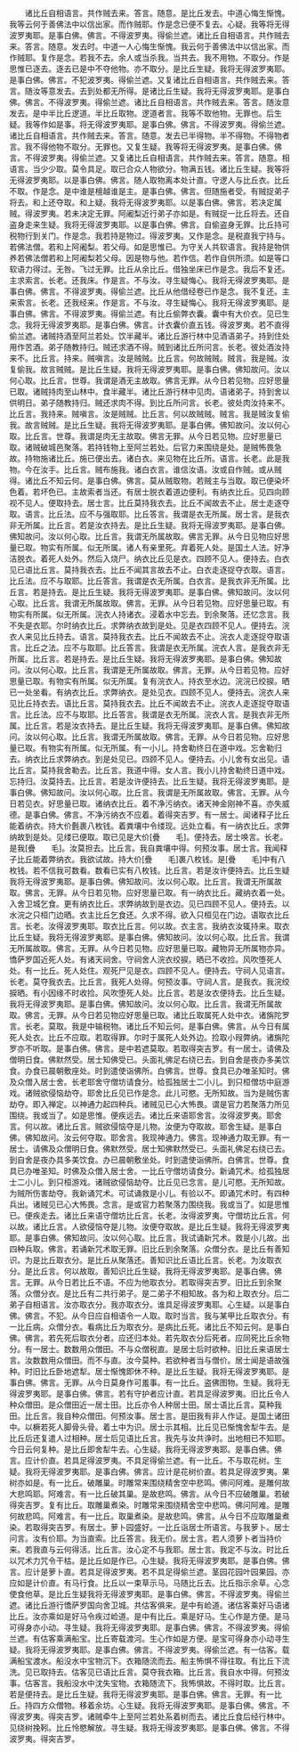 <!-- { "loadSidebar": true } -->
　　诸比丘自相语言。共作贼去来。答言。随意。是比丘发去。中道心悔生惭愧。我等云何于善佛法中以信出家。而作贼耶。作是念已便不复去。心疑。我等将无得波罗夷耶。是事白佛。佛言。不得波罗夷。得偷兰遮。诸比丘自相语言。共作贼去来。答言。随意。发去时。中道一人心悔生惭愧。我云何于善佛法中以信出家。而作贼耶。复作是念。若我不去。余人或当杀我。当共去。我不用物。不取分。作是思惟已逐去。逐去已是中不夺他物。亦不取分。是比丘生疑。我将无得波罗夷耶。是事白佛。佛言。不犯波罗夷。得偷兰遮。又复诸比丘自相语言。共作贼去来。答言。随汝等意发去。去到处都无所得。是诸比丘生疑。我将无得波罗夷耶。是事白佛。佛言。不得波罗夷。得偷兰遮。诸比丘自相语言。共作贼去来。答言。随汝意发去。是中半比丘逻道。半比丘取物。逻道者言。我等不取他物。无罪也。后生疑。我等作如是事。将无得波罗夷耶。是事白佛。佛言。不得波罗夷。得偷兰遮。诸比丘自相语言。共作贼去来。答言。随意。发去已半得物。半不得物。不得物者言。我不得他物不取分。无罪也。又复生疑。我等将无得波罗夷。是事白佛。佛言。不得波罗夷。得偷兰遮。又复诸比丘自相语言。共作贼去来。答言。随意。相语言。当少少取。莫令具足。取已合众人物欲分。物满五钱。诸比丘生疑。我等将无得波罗夷耶。以是事白佛。佛言。随人取物离本处计直。守逻人与比丘衣。比丘不取。作是念。是中谁是檀越谁是主。是事白佛。佛言。但随施者受。有贼捉弟子将去。和上还夺取。和上疑。我将无得波罗夷耶。以是事白佛。佛言。若决定属贼。得波罗夷。若未决定无罪。阿阇梨近行弟子亦如是。有贼捉一比丘将去。还自盗身走来生疑。我将无得波罗夷耶。以是事白佛。佛言。自偷盗身无罪。比丘持可税物行到关门。作是念。我若持是物过。得波罗夷。又作是念。是税直我宁持与。若佛法僧。若和上阿阇梨。若父母。如是思惟已。为守关人共软语言。我持是物供养若佛法僧若和上阿阇梨若父母。因是物与他。若作信。若作自供所须。如是等口软语力得过。无咎。飞过无罪。比丘从余比丘。借独坐床已作是念。我后不复还。主求索言。长老。还我床。作是言。不与汝。寻生疑悔心。我将无得波罗夷耶。是事白佛。佛言。不得波罗夷。得偷兰遮。比丘从他借经卷已作是念。我不复还。主来索言。长老。还我经来。作是言。不与汝。寻生疑悔心。我将无得波罗夷耶。是事白佛。佛言。不得波罗夷。得偷兰遮。有比丘偷弊衣囊。囊中有大价衣。见已生念。我将无得波罗夷耶。是事白佛。佛言。计衣囊价直五钱。得波罗夷。若不直得偷兰遮。诸贼持酒至阿兰若处。饮半藏半。诸比丘游行林中见酒语弟子。持到住处用作苦酒。弟子随教持归。贼还求酒不得。贼到诸比丘所问言。长老。彼处酒汝持来不。比丘言。持来。贼嗔言。汝是贼贼。比丘言。何故贼贼。贼言。我是贼。汝复偷我。故言贼贼。是比丘生疑。我将无得波罗夷耶。是事白佛。佛知故问。汝以何心取。比丘言。世尊。我谓是酒无主故取。佛言无罪。从今日若见物。应好思量已取。诸贼持肉至山林中。食半藏半。诸比丘游行林中见肉。语诸弟子。持到舍以供明日。弟子随教持归。贼还求肉不得。到比丘所问言。长老。彼处肉汝持来不。比丘言。我持来。贼嗔言。汝是贼贼。比丘言。何以故贼贼。贼言。我是贼汝复偷我。故言贼贼。是比丘生疑。我将无得波罗夷耶。是事白佛。佛知故问。汝以何心取。比丘言。世尊。我谓是肉无主故取。佛言无罪。从今日若见物。应好思量已取。诸贼破城邑聚落。若持钱物上至阿兰若处。后官力来围绕是处。是贼怖畏急故。持物施诸比丘。施已便出去。诸白衣。来见物在比丘所。语言。长老。此是我物。今在汝手。比丘言。贼布施我。诸白衣言。谁信汝语。汝或自作贼。或从贼得。诸比丘不知云何。是事白佛。佛言。莫从贼取物。若贼主与当取。取已便染坏色着。若坏色已。主故索者当还。有居士脱衣着道边便利。有纳衣比丘。见四向顾视不见人。便取持去。居士言。比丘莫持我衣去。比丘不闻故去不止。居士走逐夺取。语言。比丘法。应不与强取耶。比丘答言。我谓是衣无所属。居士言。是我衣非无所属。比丘言。若是汝衣持去。是比丘生疑。我将无得波罗夷耶。是事白佛。佛知故问。汝以何心取。比丘言。我谓无所属故取。佛言无罪。从今日见物应好思量已取。物实有所属。似无所属。诸人有亲里死。弃着死人处。是国土人法。好净洁脱衣。着死人处外。然后入烧尸。纳衣比丘见是衣。四顾不见人。便持去。白衣见已语比丘言。莫持我衣去。比丘不闻其言故去不止。白衣走逐捉夺衣取。语言。比丘法。应不与取耶。比丘答言。我谓是衣无所属。白衣言。是我衣非无所属。比丘言。若是持去。是比丘生疑。我将无得波罗夷耶。是事白佛。佛知故问。汝以何心取。比丘言。我谓无所属故取。佛言。无罪。从今日若见物。应好思量已取。有物实有所属。似无所属。浣衣人持诸衣。浸着水中忘去。到余聚落。还忆念言。我不失是衣耶。尔时纳衣比丘。求弊纳衣故到是处。见是衣四顾不见人。便持去。浣衣人来见比丘持去。语言。莫持我衣去。比丘不闻故去不止。浣衣人走逐捉夺取语言。比丘之法。应不与取耶。比丘答言。我谓是衣无所属。浣衣人言。是我衣非无所属。比丘言。若是持去。是比丘生疑。我将无得波罗夷耶。是事白佛。佛知故问。汝以何心取。比丘言。我谓是无所属故取。佛言。无罪。从今日若见物。应好思量已取。有物实有所属。似无所属。复有浣衣人。持衣至水边。浣浣已绞捩。晒已一处坐看。有纳衣比丘。求弊纳衣。是处见衣。四顾不见人。便持去。浣衣人来见比丘持衣去。语比丘言。莫持我衣去。比丘不闻故去不止。浣衣人走逐捉夺取语言。比丘法。应不与取耶。比丘答言。我谓是衣无所属。浣衣人言。是我衣非无所属。比丘言。若是汝衣持去。是比丘生疑。我将无得波罗夷耶。是事白佛。佛知故问。汝以何心取。比丘言。我谓无所属故取。佛言。无罪。从今日若见物。应好思量已取。有物实有所属。似无所属。有一小儿。持舍勒终日在道中戏。忘舍勒归去。纳衣比丘求弊纳衣。到是处见已。四顾不见人。便持去。小儿舍有女出见。语比丘言。莫持我舍勒去。比丘言。我道中得。女人言。我小儿持舍勒终日道中戏。忘持归。汝莫持去。比丘言。若是汝许便持去。比丘生疑。我将无得波罗夷耶。是事白佛。佛知故问。汝以何心取。比丘言。我谓是无所属故取。佛言。无罪。从今日若见衣。好思量已取。诸纳衣比丘。着不净污纳衣。诸天神金刚神不喜。亦失威德。是事白佛。佛言。不净污纳衣不应着。着得突吉罗。有一居士。闻诸释子比丘能着纳衣。持大价氎裹八枚钱。着粪壤中令缕现。远处立看。有一纳衣比丘。求弊纳故到是处。见缕已便取。取已见是大价[疊　　毛]。便持去。居士唤言。长老。是我[疊　　毛]。汝莫担去。比丘言。我自粪壤中得。何预汝事。居士言。我闻释子比丘能着弊纳衣。我欲试故。持大价[疊　　毛]裹八枚钱。是[疊　　毛]中有八枚钱。若不信我可数看。数看已实有八枚钱。比丘言。若是汝许便持去。比丘生疑我将无得波罗夷耶。是事白佛。佛知故问。汝以何心取。比丘言。我谓无所属故取。佛言。无罪。从今日若见物。应好思量已取。有一纳衣比丘。藏纳衣着一处。入舍卫城乞食。更有纳衣比丘。求弊纳故到是衣边。见已四顾不见人。便持去。以水浣之只桓门边晒。衣主比丘乞食还。久求不得。欲入只桓见在门边。语取衣比丘言。长老。汝得波罗夷耶。取衣比丘言。何以故。衣主言。我纳衣汝辄持来。取衣比丘生疑。我将无得波罗夷耶。是事白佛。佛知故问。汝以何心取。比丘言。我谓无所属故取。佛言。无罪。从今日若见物。应好思量已取。藏物异无所属物亦异。憍萨罗国近死人处。有诸天祠舍。守祠舍人浣衣绞捩。晒已不收捡。风吹堕死人处。有一比丘。死人处住。观死尸见是衣。四顾不见人。便持去。守祠人见语言。长老。莫夺我衣去。比丘言。我死人处得。何预汝事。守祠人言。是我衣。我浣绞捩晒。有小因缘不时收捡。风吹堕死人处。比丘言。若是汝衣便持去。比丘生疑。我将无得波罗夷耶。是事白佛。佛知故问。汝以何心取。比丘言。我谓无所属故取。佛言。无罪。从今日若见物应好思量已取。诸比丘取属死人处中衣。诸旃陀罗言。长老。莫取。我是中输税物。诸比丘不知云何。是事白佛。佛言。从今日有属死人处衣。比丘不应取。若取得罪。尔时于属死人处外边。捡取小叚弊纳。诸旃陀罗亦不听取。是事白佛。佛言。是中若遮莫取。若取得突吉罗。有一居士。请佛及僧明日食。佛默然受。居士知佛受已。头面礼佛足右绕已去。到自舍是夜办多美饮食。办食已晨朝敷座处。时到遣使诣佛所。白佛言。世尊。食具已办唯圣知时。佛及众僧入居士舍。长老耶舍守僧坊请食分。给孤独居士二小儿。到只桓僧坊中庭游戏。诸贼欲侵恼劫夺。耶舍比丘见已作是念。此儿可愍。无所知故。当为是贼伤害劫夺。即入禅定。以神通力起四种兵。诸贼见已心大怖畏。谓是官力若聚落力所见围绕。我或当了。如是思惟。便疾远去。诸比丘来语耶舍言。汝得波罗夷。耶舍言。何以故。诸比丘言。贼欲侵恼夺是儿物。汝便为夺取故。耶舍生疑。是事白佛。佛知故问。汝云何夺取。耶舍言。我现神通力。佛言。现神通力取无罪。有一居士。请佛及众僧明日食。佛默然受。居士知佛默然受已。头面礼佛足右绕已去。到自舍是夜办具多美饮食。办已晨朝敷坐处。时到遣使诣佛所。白佛言。世尊。食具已办唯圣知。时佛及众僧入居士舍。一比丘守僧坊请食分。新诵咒术。给孤独居士二小儿。到只桓游戏。诸贼欲侵恼劫夺。比丘见已念言。是儿可愍。无所知故。为贼所伤害劫夺。我新诵咒术。可试诵救是小儿。有验以不。即诵咒术时。有四种兵出。诸贼见已心大怖畏。念言。是或官力若聚落力围绕我。我或当了。如是思惟已。便疾走去。诸比丘来语守僧坊比丘言。长老。汝得波罗夷。守僧坊比丘言。何以故。诸比丘言。人欲侵恼夺是儿物。汝便夺取故。是比丘生疑。我将无得波罗夷耶。是事白佛。佛知故问。汝以何心取。比丘言。我试诵新咒术。救是小儿故。出四种兵取。佛言。若诵新咒术取无罪。旧比丘到余聚落。众僧分衣。是比丘有善知识。为是比丘取衣分。是比丘从聚落还。善知识比丘语比丘言。长老。为汝取衣分。是比丘言。何以故取。善知识比丘生疑。我将无得波罗夷耶。是事白佛。佛言。无罪。从今日若比丘不语。不应为他取衣分。若取得突吉罗。旧比丘到余聚落。众僧分衣。是比丘有二共行弟子。是二弟子不相知故。各为和上取衣分。后二弟子自相语言。汝亦取衣分。我亦取衣分。谁具足得波罗夷耶。心生疑。以是事白佛。佛言。不犯。从今日应自相语令一人取。取时当言。我与某甲比丘取衣分。有一比丘病。众僧分衣。看病比丘为取衣分。是病比丘死。诸比丘不知云何。是事白佛。佛言。若先死后取衣分者。应还归本处。若先取衣分后死者。应同死比丘余物分。有一居士。数数用众僧田。不与众僧税直。是居士后时欲种。旧比丘来语居士言。汝数数用众僧田。而不与直。汝今莫种。若欲种者当与僧价。居士闻是语故强种。时旧比丘卧地遮犁。居士惭愧即休不种。是比丘生疑。我将无得波罗夷耶。是事白佛。佛言。无罪。从今日莫身作可羞事。有一比丘。盗佛图物。生疑。我将无得波罗夷耶。是事白佛。佛言。若有守护者应计直。若具足得波罗夷。旧比丘令人种众僧田。是众僧田近一居士田。比丘亦令人种居士田。居士语比丘言。莫种我田。比丘言。我自种众僧田。何预汝事。居士言。是田我有非人作证。是国土诸田中。以橛若死人脚骨头骨。着土中为识。居士示其相。比丘见已惭愧舍犁牛去。是比丘后还复遣人过相种。居士后见语比丘言。我先与汝共诤时。出地相已不知耶。今日云何复种。是比丘即舍犁牛去。心生疑。我将无得波罗夷耶。是事白佛。佛言。应计价直。若具足得波罗夷。不具足得偷兰遮。有一比丘。不与取花树。生疑。我将无得波罗夷耶。是事白佛。佛言。应计是花树价直。若具足得波罗夷。果树亦如是。有一比丘。破雕巢。时雕常来围绕精舍空中悲鸣。佛问阿难。是雕何故大悲鸣耶。阿难言。有一比丘破其巢。是故悲鸣。佛言。从今日不应破雕巢。若破得突吉罗。复有比丘。取雕巢煮染。时雕常来围绕精舍空中悲鸣。佛问阿难。是雕何故悲鸣。阿难言。有一比丘。取巢煮染。是故悲鸣。佛言。从今日不应取雕巢煮染。若取得突吉罗。有居士。萝卜园盛好。一比丘诣居士所语言。与我萝卜。居士问言。汝有价耶。为当直索。比丘答言。我无价。居士言。若人须萝卜者当持价来。若我直与云何得活。比丘言。汝心定不与我耶。居士言。我定不与汝。时比丘以咒术力咒令干枯。是比丘如是作已。心生疑。我将无得波罗夷耶。是事白佛。佛言。应计是萝卜直。若具足得波罗夷。若不具足得偷兰遮。茎园花园叶园果园。亦应如是计价直。有马行食。比丘以一束草示马。马随比丘去。比丘指示余草。心念使食他草。是比丘生疑我将无得波罗夷耶。是事白佛。佛言。不得波罗夷。得偷兰遮。诸比丘游行憍萨罗国向舍卫城。共估客俱来。是中有崄道。诸估客乘好马语诸比丘。汝亦乘如是好马令疾过崄道。是中有比丘。乘是好马。生心作是方便。是马可得身亦小动。寻生疑。我将无得波罗夷耶。是事白佛。佛言。不得波罗夷。得偷兰遮。有估客乘满船宝。比丘寄载渡河。生心作如是方便。是宝可得身亦小动寻生疑。我将无得波罗夷耶。是事白佛。佛言。不得波罗夷。得偷兰遮。有一估客。载满船宝渡水。船没水中宝物沉下。衣箱随流而去。船主怖惧不得往取。有比丘下流洗。见已取持去。估客见已语比丘言。莫夺我衣箱。比丘言。我自水中得。何预汝事。估客言。我船没水中沈失宝物。衣箱随流下。我怖惧故。不得时取。比丘言。若是便持去。是比丘生疑。我将无得波罗夷耶。是事白佛。佛言。无罪。有一比丘。持四方众僧物。移着余坊。心生疑。我将无得波罗夷耶。是事白佛。佛言。不得波罗夷。得突吉罗。诸贼牵牛上至阿兰若处系着树而去。诸比丘食后经行林中。见绕树挽靷。比丘怜愍解放。寻生疑。我将无得波罗夷耶。是事白佛。佛言。不得波罗夷。得突吉罗。
